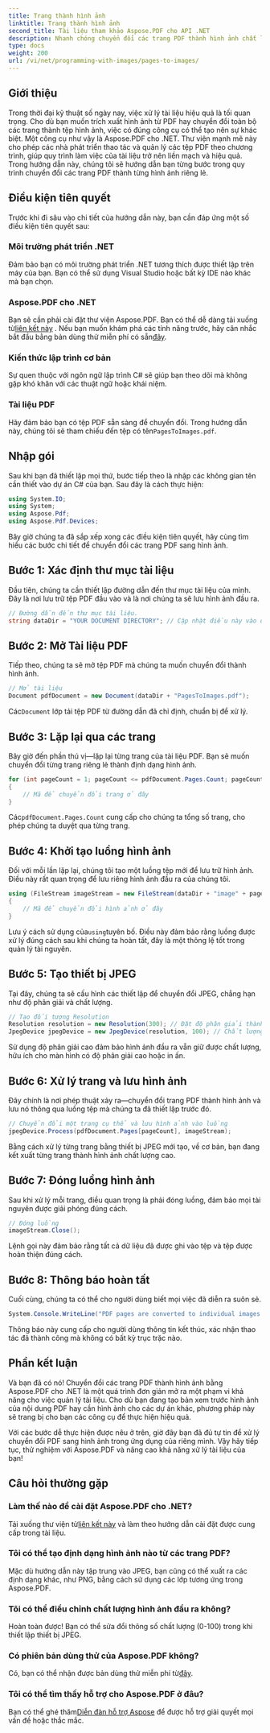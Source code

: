 ```yaml
---
title: Trang thành hình ảnh
linktitle: Trang thành hình ảnh
second_title: Tài liệu tham khảo Aspose.PDF cho API .NET
description: Nhanh chóng chuyển đổi các trang PDF thành hình ảnh chất lượng cao bằng Aspose.PDF cho .NET với hướng dẫn từng bước toàn diện này.
type: docs
weight: 200
url: /vi/net/programming-with-images/pages-to-images/
---
```

## Giới thiệu

Trong thời đại kỹ thuật số ngày nay, việc xử lý tài liệu hiệu quả là tối quan trọng. Cho dù bạn muốn trích xuất hình ảnh từ PDF hay chuyển đổi toàn bộ các trang thành tệp hình ảnh, việc có đúng công cụ có thể tạo nên sự khác biệt. Một công cụ như vậy là Aspose.PDF cho .NET. Thư viện mạnh mẽ này cho phép các nhà phát triển thao tác và quản lý các tệp PDF theo chương trình, giúp quy trình làm việc của tài liệu trở nên liền mạch và hiệu quả. Trong hướng dẫn này, chúng tôi sẽ hướng dẫn bạn từng bước trong quy trình chuyển đổi các trang PDF thành từng hình ảnh riêng lẻ.

## Điều kiện tiên quyết

Trước khi đi sâu vào chi tiết của hướng dẫn này, bạn cần đáp ứng một số điều kiện tiên quyết sau:

### Môi trường phát triển .NET

Đảm bảo bạn có môi trường phát triển .NET tương thích được thiết lập trên máy của bạn. Bạn có thể sử dụng Visual Studio hoặc bất kỳ IDE nào khác mà bạn chọn.

### Aspose.PDF cho .NET

 Bạn sẽ cần phải cài đặt thư viện Aspose.PDF. Bạn có thể dễ dàng tải xuống từ[liên kết này](https://releases.aspose.com/pdf/net/) . Nếu bạn muốn khám phá các tính năng trước, hãy cân nhắc bắt đầu bằng bản dùng thử miễn phí có sẵn[đây](https://releases.aspose.com/).

### Kiến thức lập trình cơ bản

Sự quen thuộc với ngôn ngữ lập trình C# sẽ giúp bạn theo dõi mà không gặp khó khăn với các thuật ngữ hoặc khái niệm.

### Tài liệu PDF

 Hãy đảm bảo bạn có tệp PDF sẵn sàng để chuyển đổi. Trong hướng dẫn này, chúng tôi sẽ tham chiếu đến tệp có tên`PagesToImages.pdf`.

## Nhập gói

Sau khi bạn đã thiết lập mọi thứ, bước tiếp theo là nhập các không gian tên cần thiết vào dự án C# của bạn. Sau đây là cách thực hiện:

```csharp
using System.IO;
using System;
using Aspose.Pdf;
using Aspose.Pdf.Devices;
```

Bây giờ chúng ta đã sắp xếp xong các điều kiện tiên quyết, hãy cùng tìm hiểu các bước chi tiết để chuyển đổi các trang PDF sang hình ảnh.

## Bước 1: Xác định thư mục tài liệu

Đầu tiên, chúng ta cần thiết lập đường dẫn đến thư mục tài liệu của mình. Đây là nơi lưu trữ tệp PDF đầu vào và là nơi chúng ta sẽ lưu hình ảnh đầu ra.

```csharp
// Đường dẫn đến thư mục tài liệu.
string dataDir = "YOUR DOCUMENT DIRECTORY"; // Cập nhật điều này vào đường dẫn tài liệu của bạn
```

## Bước 2: Mở Tài liệu PDF

Tiếp theo, chúng ta sẽ mở tệp PDF mà chúng ta muốn chuyển đổi thành hình ảnh.

```csharp
// Mở tài liệu
Document pdfDocument = new Document(dataDir + "PagesToImages.pdf");
```

 Các`Document` lớp tải tệp PDF từ đường dẫn đã chỉ định, chuẩn bị để xử lý.

## Bước 3: Lặp lại qua các trang

Bây giờ đến phần thú vị—lặp lại từng trang của tài liệu PDF. Bạn sẽ muốn chuyển đổi từng trang riêng lẻ thành định dạng hình ảnh.

```csharp
for (int pageCount = 1; pageCount <= pdfDocument.Pages.Count; pageCount++)
{
    // Mã để chuyển đổi trang ở đây
}
```

 Các`pdfDocument.Pages.Count` cung cấp cho chúng ta tổng số trang, cho phép chúng ta duyệt qua từng trang.

## Bước 4: Khởi tạo luồng hình ảnh

Đối với mỗi lần lặp lại, chúng tôi tạo một luồng tệp mới để lưu trữ hình ảnh. Điều này rất quan trọng để lưu riêng hình ảnh đầu ra của chúng tôi.

```csharp
using (FileStream imageStream = new FileStream(dataDir + "image" + pageCount + "_out" + ".jpg", FileMode.Create))
{
    // Mã để chuyển đổi hình ảnh ở đây
}
```

 Lưu ý cách sử dụng của`using`tuyên bố. Điều này đảm bảo rằng luồng được xử lý đúng cách sau khi chúng ta hoàn tất, đây là một thông lệ tốt trong quản lý tài nguyên.

## Bước 5: Tạo thiết bị JPEG

Tại đây, chúng ta sẽ cấu hình các thiết lập để chuyển đổi JPEG, chẳng hạn như độ phân giải và chất lượng.

```csharp
// Tạo đối tượng Resolution
Resolution resolution = new Resolution(300); // Đặt độ phân giải thành 300 DPI
JpegDevice jpegDevice = new JpegDevice(resolution, 100); // Chất lượng được thiết lập là 100
```

Sử dụng độ phân giải cao đảm bảo hình ảnh đầu ra vẫn giữ được chất lượng, hữu ích cho màn hình có độ phân giải cao hoặc in ấn.

## Bước 6: Xử lý trang và lưu hình ảnh

Đây chính là nơi phép thuật xảy ra—chuyển đổi trang PDF thành hình ảnh và lưu nó thông qua luồng tệp mà chúng ta đã thiết lập trước đó.

```csharp
// Chuyển đổi một trang cụ thể và lưu hình ảnh vào luồng
jpegDevice.Process(pdfDocument.Pages[pageCount], imageStream);
```

Bằng cách xử lý từng trang bằng thiết bị JPEG mới tạo, về cơ bản, bạn đang kết xuất từng trang thành hình ảnh chất lượng cao.

## Bước 7: Đóng luồng hình ảnh

Sau khi xử lý mỗi trang, điều quan trọng là phải đóng luồng, đảm bảo mọi tài nguyên được giải phóng đúng cách.

```csharp
// Đóng luồng
imageStream.Close();
```

Lệnh gọi này đảm bảo rằng tất cả dữ liệu đã được ghi vào tệp và tệp được hoàn thiện đúng cách.

## Bước 8: Thông báo hoàn tất

Cuối cùng, chúng ta có thể cho người dùng biết mọi việc đã diễn ra suôn sẻ.

```csharp
System.Console.WriteLine("PDF pages are converted to individual images successfully!");
```

Thông báo này cung cấp cho người dùng thông tin kết thúc, xác nhận thao tác đã thành công mà không có bất kỳ trục trặc nào.

## Phần kết luận

Và bạn đã có nó! Chuyển đổi các trang PDF thành hình ảnh bằng Aspose.PDF cho .NET là một quá trình đơn giản mở ra một phạm vi khả năng cho việc quản lý tài liệu. Cho dù bạn đang tạo bản xem trước hình ảnh của nội dung PDF hay cần hình ảnh cho các dự án khác, phương pháp này sẽ trang bị cho bạn các công cụ để thực hiện hiệu quả.

Với các bước dễ thực hiện được nêu ở trên, giờ đây bạn đã đủ tự tin để xử lý chuyển đổi PDF sang hình ảnh trong ứng dụng của riêng mình. Vậy hãy tiếp tục, thử nghiệm với Aspose.PDF và nâng cao khả năng xử lý tài liệu của bạn!

## Câu hỏi thường gặp

### Làm thế nào để cài đặt Aspose.PDF cho .NET?
 Tải xuống thư viện từ[liên kết này](https://releases.aspose.com/pdf/net/) và làm theo hướng dẫn cài đặt được cung cấp trong tài liệu.

### Tôi có thể tạo định dạng hình ảnh nào từ các trang PDF?
Mặc dù hướng dẫn này tập trung vào JPEG, bạn cũng có thể xuất ra các định dạng khác, như PNG, bằng cách sử dụng các lớp tương ứng trong Aspose.PDF.

### Tôi có thể điều chỉnh chất lượng hình ảnh đầu ra không?
Hoàn toàn được! Bạn có thể sửa đổi thông số chất lượng (0-100) trong khi thiết lập thiết bị JPEG.

### Có phiên bản dùng thử của Aspose.PDF không?
 Có, bạn có thể nhận được bản dùng thử miễn phí từ[đây](https://releases.aspose.com/).

### Tôi có thể tìm thấy hỗ trợ cho Aspose.PDF ở đâu?
 Bạn có thể ghé thăm[Diễn đàn hỗ trợ Aspose](https://forum.aspose.com/c/pdf/10) để được hỗ trợ giải quyết mọi vấn đề hoặc thắc mắc.